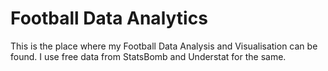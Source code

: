 # Football Data Analytics

This is the place where my Football Data Analysis and Visualisation can be found. I use free data from StatsBomb and Understat for the same.